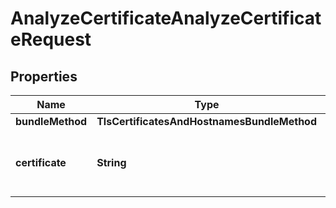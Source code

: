 

# AnalyzeCertificateAnalyzeCertificateRequest


## Properties

| Name | Type | Description | Notes |
|------------ | ------------- | ------------- | -------------|
|**bundleMethod** | **TlsCertificatesAndHostnamesBundleMethod** |  |  [optional] |
|**certificate** | **String** | The zone&#39;s SSL certificate or certificate and the intermediate(s). |  [optional] |



